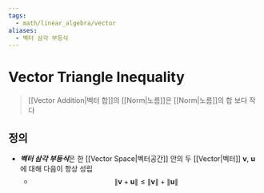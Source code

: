 ```yaml
---
tags:
  - math/linear_algebra/vector
aliases:
  - 벡터 삼각 부등식
---
```

# Vector Triangle Inequality
> [[Vector Addition|벡터 합]]의 [[Norm|노름]]은 [[Norm|노름]]의 합 보다 작다
## 정의 
+ ***벡터 삼각 부등식***은 한 [[Vector Space|벡터공간]] 안의 두 [[Vector|벡터]] $\mathbf v$, $\mathbf u$에 대해 다음이 항상 성립
	+ $$\lVert\mathbf v+\mathbf u \rVert \leq \lVert\mathbf v\rVert + \lVert \mathbf u \rVert$$